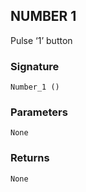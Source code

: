 ## NUMBER 1

Pulse ‘1’ button


### Signature

`Number_1 ()`


### Parameters

`None`


### Returns

`None`
